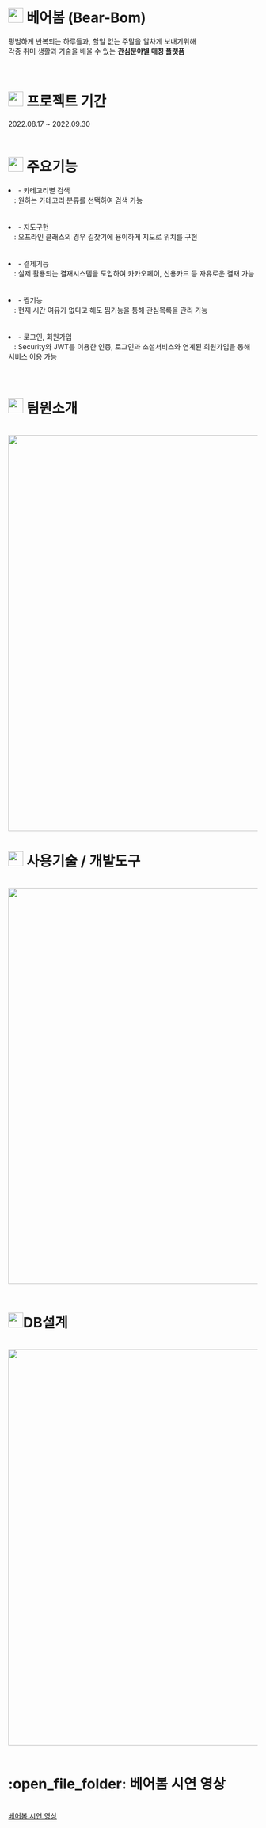 <h1><img src="https://user-images.githubusercontent.com/107159105/192440999-c585aba8-e23a-4092-9776-d99217f559b0.png" width="30" height="30">
 베어봄 (Bear-Bom)</h1>
<p>평범하게 반복되는 하루들과, 할일 없는 주말을 알차게 보내기위해 <br>
  각종 취미 생활과 기술을 배울 수 있는 <b>관심분야별 매칭 플랫폼</b></p><br>


<h1><img src="https://cdn.icon-icons.com/icons2/2104/PNG/512/calendar_icon_129329.png"  width="30" height="30"> 프로젝트 기간</h1>
2022.08.17 ~ 2022.09.30<br><br>



<h1><img src="https://cdn-icons-png.flaticon.com/512/5090/5090029.png" width="30" height="30"> 주요기능</h1>
<li>- 카테고리별 검색<br>
&nbsp;&nbsp; : 원하는 카테고리 분류를 선택하여 검색 가능<br><br></li><br>

<li>- 지도구현<br>
&nbsp;&nbsp; : 오프라인 클래스의 경우 길찾기에 용이하게 지도로 위치를 구현<br><br></li><br>

<li>- 결제기능<br>
&nbsp;&nbsp; : 실제 활용되는 결재시스템을 도입하여 카카오페이, 신용카드 등 자유로운 결재 가능<br><br></li><br>

<li>- 찜기능<br>
&nbsp;&nbsp; : 현재 시간 여유가 없다고 해도 찜기능을 통해 관심목록을 관리 가능<br><br></li><br>

<li>- 로그인, 회원가입<br>
&nbsp;&nbsp; : Security와 JWT를 이용한 인증, 로그인과 소셜서비스와 연계된 회원가입을 통해 서비스 이용 가능<br><br></li><br>






<h1><img src="https://cdn-icons-png.flaticon.com/512/1299/1299967.png" width="30" height="30"> 팀원소개</h1><br>

<img src="https://img1.daumcdn.net/thumb/R1280x0/?scode=mtistory2&fname=https%3A%2F%2Fblog.kakaocdn.net%2Fdn%2FbOVIRN%2FbtrNjqKMv97%2FrCkIKBkl9mZb0vUm1t3sjK%2Fimg.png"  width="800">
<br>

<h1><img src="https://cdn-icons-png.flaticon.com/512/780/780529.png" width="30" height="30"> 사용기술 / 개발도구</h1><br>


<img src="https://img1.daumcdn.net/thumb/R1280x0/?scode=mtistory2&fname=https%3A%2F%2Fblog.kakaocdn.net%2Fdn%2FReX0W%2FbtrNhd0gvK0%2F1hkoFWTJ9a0g5jYYzI7Fbk%2Fimg.png" width="800">
<br><br>

<h1><img src="https://cdn-icons-png.flaticon.com/512/2906/2906274.png" width="30" height="30">DB설계</h1><br>

<img src="https://img1.daumcdn.net/thumb/R1280x0/?scode=mtistory2&fname=https%3A%2F%2Fblog.kakaocdn.net%2Fdn%2FbqwzAR%2FbtrNhCY6cSX%2FkDaUUUWW8hq1bRnYkPAKe1%2Fimg.jpg" width="800">
<br><br>




<h1>:open_file_folder: 베어봄 시연 영상</h1><br>
<a href="https://www.youtube.com/watch?v=qwCrcA6K4lg" target="_blank">베어봄 시연 영상</a><br>
<br><br>
